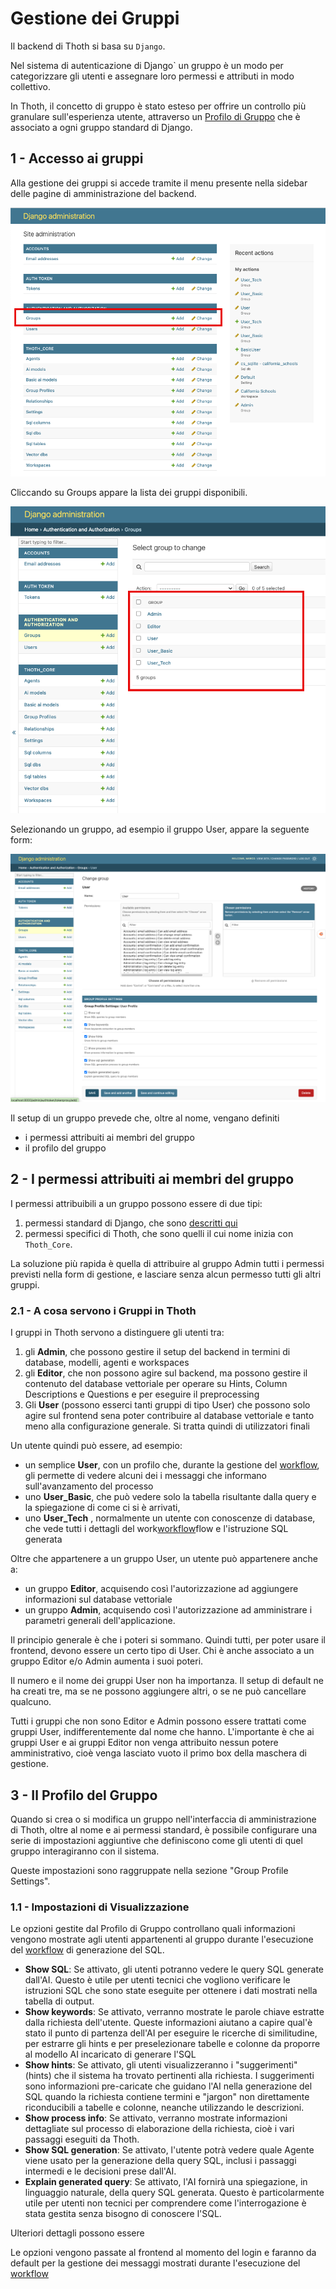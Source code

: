 # Gestione dei Gruppi
Il backend di Thoth si basa su `Django`.

Nel sistema di autenticazione di Django` un gruppo è un modo 
per categorizzare gli utenti e assegnare loro permessi e attributi in modo collettivo. 

In Thoth, il concetto di gruppo è stato esteso per offrire un controllo più granulare sull'esperienza utente, attraverso un [Profilo di Gruppo](3.1.1.3-group_profiles.md) che è associato a ogni gruppo standard di Django.

## 1 - Accesso ai gruppi

Alla gestione dei gruppi si accede tramite il menu presente nella sidebar delle pagine di amministrazione del backend.

![groups_list](../../../assets/authentication/users-main-menu.png)

Cliccando su Groups appare la lista dei gruppi disponibili.

![lista dei gruppi](../../../assets/authentication/list_of_groups.png)

Selezionando un gruppo, ad esempio il gruppo User, appare la seguente form:

![groups](../../../assets/authentication/group_user.png)

Il setup di un gruppo prevede che, oltre al nome, vengano definiti
- i permessi attribuiti ai membri del gruppo
- il profilo del gruppo

## 2 - I permessi attribuiti ai membri del gruppo 

I permessi attribuibili a un gruppo possono essere di due tipi:

1. permessi standard di Django, che sono [descritti qui](https://docs.djangoproject.com/en/5.2/topics/auth/default/#groups)
2. permessi specifici di Thoth, che sono quelli il cui nome inizia con `Thoth_Core`.

La soluzione più rapida è quella di attribuire al gruppo Admin tutti i permessi previsti nella form di gestione, e lasciare senza alcun permesso tutti gli altri gruppi.

### 2.1 - A cosa servono i Gruppi in Thoth
I gruppi in Thoth servono a distinguere gli utenti tra:

   1. gli **Admin**, che possono gestire il setup del backend in termini di database, modelli, agenti e workspaces
   2. gli **Editor**, che non possono agire sul backend, ma possono gestire il contenuto del database vettoriale per operare su Hints, Column Descriptions e Questions e per eseguire il preprocessing 
   3. Gli **User** (possono esserci tanti gruppi di tipo User) che possono solo agire sul frontend sena poter contribuire al database vettoriale e tanto meno alla configurazione generale. Si tratta quindi di utilizzatori finali

Un utente quindi può essere, ad esempio:

- un semplice **User**, con un profilo che, durante la gestione del [workflow](../../3.3-workflow/3.3.1-preliminary_steps.md), gli permette di vedere alcuni dei i messaggi che informano sull'avanzamento del processo
- uno **User_Basic**, che può vedere solo la tabella risultante dalla query e la spiegazione di come ci si è arrivati, 
- uno **User_Tech** , normalmente un utente con conoscenze di database, che vede tutti i dettagli del work[workflow](../../3.3-workflow/3.3.1-preliminary_steps.md)flow e l'istruzione SQL generata

Oltre che appartenere a un gruppo User, un utente può appartenere anche a:
- un gruppo **Editor**, acquisendo così l'autorizzazione ad aggiungere informazioni sul database vettoriale
- un gruppo **Admin**, acquisendo così l'autorizzazione ad amministrare i parametri generali dell'applicazione.

Il principio generale è che i poteri si sommano. Quindi tutti, per poter usare il frontend, devono essere un certo tipo di User. Chi è anche associato a un gruppo Editor e/o Admin aumenta i suoi poteri.

Il numero e il nome dei gruppi User non ha importanza. Il setup di default ne ha creati tre, ma se ne possono aggiungere altri, o se ne può cancellare qualcuno. 

Tutti i gruppi che non sono Editor e Admin possono essere trattati come gruppi User, indifferentemente dal nome che hanno. 
L'importante è che ai gruppi User e ai gruppi Editor non venga attribuito nessun potere amministrativo, cioè venga lasciato vuoto il primo box della maschera di gestione.

## 3 - Il Profilo del Gruppo

Quando si crea o si modifica un gruppo nell'interfaccia di amministrazione di Thoth, oltre al nome e ai permessi standard, è possibile configurare una serie di impostazioni aggiuntive che definiscono come gli utenti di quel gruppo interagiranno con il sistema.

Queste impostazioni sono raggruppate nella sezione "Group Profile Settings".

### 1.1 - Impostazioni di Visualizzazione

Le opzioni gestite dal Profilo di Gruppo controllano quali informazioni vengono mostrate agli utenti appartenenti al gruppo durante l'esecuzione del [workflow](../../3.3-workflow/3.3.1-preliminary_steps.md) di generazione del SQL.

- **Show SQL**: Se attivato, gli utenti potranno vedere le query SQL generate dall'AI. Questo è utile per utenti tecnici che vogliono verificare le istruzioni SQL che sono state eseguite per ottenere i dati mostrati nella tabella di output.
- **Show keywords**: Se attivato, verranno mostrate le parole chiave estratte dalla richiesta dell'utente. Queste informazioni aiutano a capire qual'è stato il punto di partenza dell'AI per eseguire le ricerche di similitudine, per estrarre gli hints e per preselezionare tabelle e colonne da proporre al modello AI incaricato di generare l'SQL
- **Show hints**: Se attivato, gli utenti visualizzeranno i "suggerimenti" (hints) che il sistema ha trovato pertinenti alla richiesta. I suggerimenti sono informazioni pre-caricate che guidano l'AI nella generazione del SQL quando la richiesta contiene termini e "jargon" non direttamente riconducibili a tabelle e colonne, neanche utilizzando le descrizioni.
- **Show process info**: Se attivato, verranno mostrate informazioni dettagliate sul processo di elaborazione della richiesta, cioè i vari passaggi eseguiti da Thoth.
- **Show SQL generation**: Se attivato, l'utente potrà vedere quale Agente viene usato per la  generazione della query SQL, inclusi i passaggi intermedi e le decisioni prese dall'AI.
- **Explain generated query**: Se attivato, l'AI fornirà una spiegazione, in linguaggio naturale, della query SQL generata. Questo è particolarmente utile per utenti non tecnici per comprendere come l'interrogazione è stata gestita senza bisogno di conoscere l'SQL.

Ulteriori dettagli possono essere 

Le opzioni vengono passate al frontend al momento del login e faranno da default per la gestione dei messaggi mostrati durante l'esecuzione del [workflow](../../3.3-workflow/3.3.1-preliminary_steps.md)
